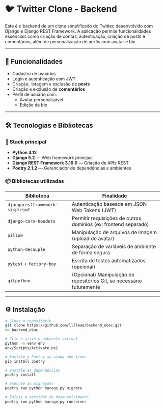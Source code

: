 # 🐦 Twitter Clone - Backend

Este é o backend de um clone simplificado do Twitter, desenvolvido com Django e Django REST Framework. A aplicação permite funcionalidades essenciais como criação de contas, autenticação, criação de posts e comentários, além de personalização de perfis com avatar e bio.

---

## 🚀 Funcionalidades

- Cadastro de usuários
- Login e autenticação com JWT
- Criação, listagem e exclusão de **posts**
- Criação e exclusão de **comentários**
- Perfil de usuário com:
  - Avatar personalizável
  - Edição da bio

---

## 🛠️ Tecnologias e Bibliotecas

### 🔧 **Stack principal**
- **Python 3.12**
- **Django 5.2** — Web framework principal
- **Django REST Framework 3.16.0** — Criação de APIs REST
- **Poetry 2.1.2** — Gerenciador de dependências e ambientes

### 📦 Bibliotecas utilizadas

| Biblioteca                          | Finalidade                                                                 |
|-------------------------------------|----------------------------------------------------------------------------|
| `djangorestframework-simplejwt`    | Autenticação baseada em JSON Web Tokens (JWT)                             |
| `django-cors-headers`              | Permitir requisições de outros domínios (ex: frontend separado)           |
| `pillow`                           | Manipulação de arquivos de imagem (upload de avatar)                      |
| `python-decouple`                  | Separação de variáveis de ambiente de forma segura                        |
| `pytest` + `factory-boy`           | Escrita de testes automatizados (opcional)                                |
| `gitpython`                        | (Opcional) Manipulação de repositórios Git, se necessário futuramente     |

---

## ⚙️ Instalação

```bash
# Clone o repositório
git clone https://github.com/lllleao/backend_ebac.git
cd backend_ebac

# Crie e ative o ambiente virtual
python -m venv env
env/Scripts/Activate.ps1

# Instale o Poetry se ainda não tiver
pip install poetry

# Instale as dependências
poetry install

# Execute as migrações
poetry run python manage.py migrate

# Inicie o servidor de desenvolvimento
poetry run python manage.py runserver
